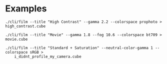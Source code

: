# Examples

    ./cli/film --title "High Contrast" --gamma 2.2 --colorspace prophoto > high_contrast.cube

    ./cli/film --title "Movie" --gamma 1.8 --fog 10.6 --colorspace bt709 > movie.cube

    ./cli/film --title "Standard + Saturation" --neutral-color-gamma 1 --colorspace sRGB >
        i_didnt_profile_my_camera.cube
